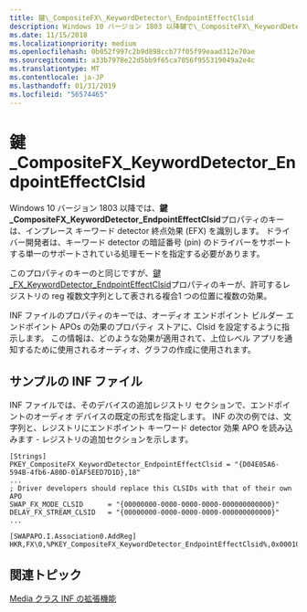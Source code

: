 ```yaml
---
title: 鍵\_CompositeFX\_KeywordDetector\_EndpointEffectClsid
description: Windows 10 バージョン 1803 以降鍵で\_CompositeFX\_KeywordDetector\_EndpointEffectClsid プロパティのキーは、インプレース キーワード detector 終点効果 (EFX) を識別します。
ms.date: 11/15/2018
ms.localizationpriority: medium
ms.openlocfilehash: 0b052f997c2b9d898ccb77f05f99eaad312e70ae
ms.sourcegitcommit: a33b7978e22d5bb9f65ca7056f955319049a2e4c
ms.translationtype: MT
ms.contentlocale: ja-JP
ms.lasthandoff: 01/31/2019
ms.locfileid: "56574465"
---
```

# <a name="pkeycompositefxkeyworddetectorendpointeffectclsid"></a>鍵\_CompositeFX\_KeywordDetector\_EndpointEffectClsid

Windows 10 バージョン 1803 以降では、**鍵\_CompositeFX\_KeywordDetector\_EndpointEffectClsid**プロパティのキーは、インプレース キーワード detector 終点効果 (EFX) を識別します。 ドライバー開発者は、キーワード detector の暗証番号 (pin) のドライバーをサポートする単一のサポートされている処理モードを指定する必要があります。

このプロパティのキーのと同じですが、[鍵\_FX\_KeywordDetector\_EndpointEffectClsid](pkey-fx-keyworddetector-endpointeffectclsid.md)プロパティのキーが、許可するレジストリの reg 複数文字列として表される複合1 つの位置に複数の効果。

INF ファイルのプロパティのキーでは、オーディオ エンドポイント ビルダー エンドポイント APOs の効果のプロパティ ストアに、Clsid を設定するように指示します。 この情報は、どのような効果が適用されて、上位レベル アプリを通知するために使用されるオーディオ、グラフの作成に使用されます。

## <a name="span-idinffilesamplespanspan-idinffilesamplespanspan-idinffilesamplespaninf-file-sample"></a><span id="INF_File_Sample"></span><span id="inf_file_sample"></span><span id="INF_FILE_SAMPLE"></span>サンプルの INF ファイル

INF ファイルでは、そのデバイスの追加レジストリ セクションで、エンドポイントのオーディオ デバイスの既定の形式を指定します。 INF の次の例では、文字列と、レジストリにエンドポイント キーワード detector 効果 APO を読み込みます - レジストリの追加セクションを示します。

```inf
[Strings]
PKEY_CompositeFX_KeywordDetector_EndpointEffectClsid = "{D04E05A6-594B-4fb6-A80D-01AF5EED7D1D},18"
...
; Driver developers should replace this CLSIDs with that of their own APO
SWAP_FX_MODE_CLSID      = "{00000000-0000-0000-0000-000000000000}"
DELAY_FX_STREAM_CLSID   = "{00000000-0000-0000-0000-000000000000}"
...
 
[SWAPAPO.I.Association0.AddReg]
HKR,FX\0,%PKEY_CompositeFX_KeywordDetector_EndpointEffectClsid%,0x00010000,%SWAP_FX_MODE_CLSID%,%DELAY_FX_MODE_CLSID%

```

## <a name="span-idrelatedtopicsspanrelated-topics"></a><span id="related_topics"></span>関連トピック


[Media クラス INF の拡張機能](media-class-inf-extensions.md)

 

 






